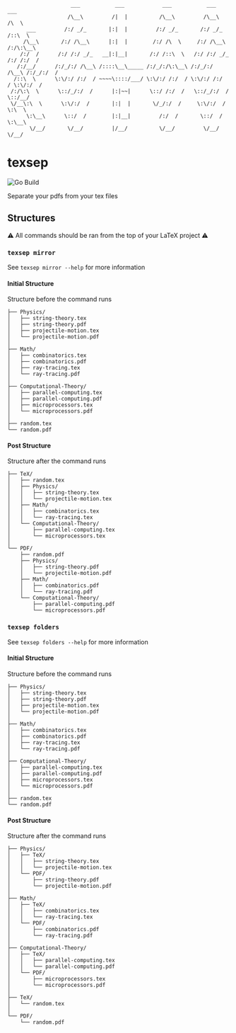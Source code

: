 ```
                    ___           ___            ___           ___           ___
                   /\__\         /|  |          /\__\         /\__\         /\  \
      ___         /:/ _/_       |:|  |         /:/ _/_       /:/ _/_       /::\  \
     /\__\       /:/ /\__\      |:|  |        /:/ /\  \     /:/ /\__\     /:/\:\__\
    /:/  /      /:/ /:/ _/_   __|:|__|       /:/ /::\  \   /:/ /:/ _/_   /:/ /:/  /
   /:/__/      /:/_/:/ /\__\ /::::\__\_____ /:/_/:/\:\__\ /:/_/:/ /\__\ /:/_/:/  /
  /::\  \      \:\/:/ /:/  / ~~~~\::::/___/ \:\/:/ /:/  / \:\/:/ /:/  / \:\/:/  /
 /:/\:\  \      \::/_/:/  /      |:|~~|      \::/ /:/  /   \::/_/:/  /   \::/__/
 \/__\:\  \      \:\/:/  /       |:|  |       \/_/:/  /     \:\/:/  /     \:\  \
      \:\__\      \::/  /        |:|__|         /:/  /       \::/  /       \:\__\
       \/__/       \/__/         |/__/          \/__/         \/__/         \/__/
```

# texsep

![Go Build](https://github.com/Matt-Gleich/texsep/workflows/Go%20Build/badge.svg)

Separate your pdfs from your tex files

## Structures

⚠️ All commands should be ran from the top of your LaTeX project ⚠️

### `texsep mirror`

See `texsep mirror --help` for more information

#### Initial Structure

Structure before the command runs

```
├── Physics/
│   ├── string-theory.tex
│   ├── string-theory.pdf
│   ├── projectile-motion.tex
│   └── projectile-motion.pdf
│
├── Math/
│   ├── combinatorics.tex
│   ├── combinatorics.pdf
│   ├── ray-tracing.tex
│   └── ray-tracing.pdf
│
├── Computational-Theory/
│   ├── parallel-computing.tex
│   ├── parallel-computing.pdf
│   ├── microprocessors.tex
│   └── microprocessors.pdf
│
├── random.tex
└── random.pdf
```

#### Post Structure

Structure after the command runs

```
├── TeX/
│   ├── random.tex
│   ├── Physics/
│   │   ├── string-theory.tex
│   │   └── projectile-motion.tex
│   ├── Math/
│   │   ├── combinatorics.tex
│   │   └── ray-tracing.tex
│   └── Computational-Theory/
│       ├── parallel-computing.tex
│       └── microprocessors.tex
│
└── PDF/
    ├── random.pdf
    ├── Physics/
    │   ├── string-theory.pdf
    │   └── projectile-motion.pdf
    ├── Math/
    │   ├── combinatorics.pdf
    │   └── ray-tracing.pdf
    └── Computational-Theory/
        ├── parallel-computing.pdf
        └── microprocessors.pdf
```

### `texsep folders`

See `texsep folders --help` for more information

#### Initial Structure

Structure before the command runs

```
├── Physics/
│   ├── string-theory.tex
│   ├── string-theory.pdf
│   ├── projectile-motion.tex
│   └── projectile-motion.pdf
│
├── Math/
│   ├── combinatorics.tex
│   ├── combinatorics.pdf
│   ├── ray-tracing.tex
│   └── ray-tracing.pdf
│
├── Computational-Theory/
│   ├── parallel-computing.tex
│   ├── parallel-computing.pdf
│   ├── microprocessors.tex
│   └── microprocessors.pdf
│
├── random.tex
└── random.pdf
```

#### Post Structure

Structure after the command runs

```
├── Physics/
│   ├── TeX/
│   │   ├── string-theory.tex
│   │   └── projectile-motion.tex
│   └── PDF/
│       ├── string-theory.pdf
│       └── projectile-motion.pdf
│
├── Math/
│   ├── TeX/
│   │   ├── combinatorics.tex
│   │   └── ray-tracing.tex
│   └── PDF/
│       ├── combinatorics.pdf
│       └── ray-tracing.pdf
│
├── Computational-Theory/
│   ├── TeX/
│   │   ├── parallel-computing.tex
│   │   └── parallel-computing.pdf
│   └── PDF/
│       ├── microprocessors.tex
│       └── microprocessors.pdf
│
├── TeX/
│   └── random.tex
│
└── PDF/
    └── random.pdf
```

